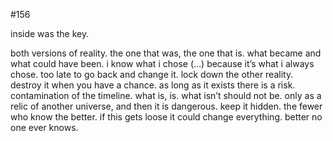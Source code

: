 #156

inside was the key.

both versions of reality. the one that was, the one that is. what became and what could have been. i know what i chose (...) because it’s what i always chose. too late to go back and change it. lock down the other reality. destroy it when you have a chance. as long as it exists there is a risk. contamination of the timeline. what is, is. what isn’t should not be. only as a relic of another universe, and then it is dangerous. keep it hidden. the fewer who know the better. if this gets loose it could change everything. better no one ever knows. 